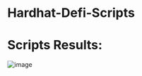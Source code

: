 # Hardhat-Defi-Scripts

# Scripts Results:
![image](https://user-images.githubusercontent.com/57165451/189007276-7bd3170a-f4cf-4a8d-a353-d70d11a3d4bb.png)
